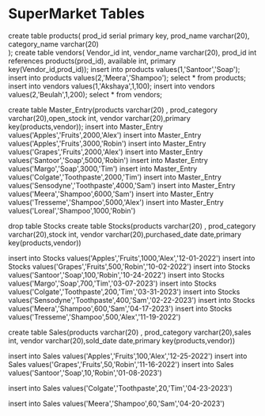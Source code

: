 # SuperMarket Tables
create table products(
	prod_id serial primary key,
	prod_name varchar(20),
	category_name varchar(20)	
);
create table vendors(
Vendor_id int,
vendor_name varchar(20),
	prod_id int references products(prod_id),
available int,
primary key(Vendor_id,prod_id));
insert into products values(1,'Santoor','Soap');
insert into products values(2,'Meera','Shampoo');
select * from products;
insert into  vendors values(1,'Akshaya',1,100);
insert into  vendors values(2,'Beulah',1,200);
select * from vendors;
































































create table Master_Entry(products varchar(20) , prod_category varchar(20),open_stock int, vendor varchar(20),primary key(products,vendor));
insert into Master_Entry values('Apples','Fruits',2000,'Alex')
insert into Master_Entry values('Apples','Fruits',3000,'Robin')
insert into Master_Entry values('Grapes','Fruits',2000,'Alex')
insert into Master_Entry values('Santoor','Soap',5000,'Robin')
insert into Master_Entry values('Margo','Soap',3000,'Tim')
insert into Master_Entry values('Colgate','Toothpaste',2000,'Tim')
insert into Master_Entry values('Sensodyne','Toothpaste',4000,'Sam')
insert into Master_Entry values('Meera','Shampoo',6000,'Sam')
insert into Master_Entry values('Tresseme','Shampoo',5000,'Alex')
insert into Master_Entry values('Loreal','Shampoo',1000,'Robin')

drop table Stocks
create table Stocks(products varchar(20) , prod_category varchar(20),stock int, vendor varchar(20),purchased_date date,primary key(products,vendor))

insert into Stocks values('Apples','Fruits',1000,'Alex','12-01-2022')
insert into Stocks values('Grapes','Fruits',500,'Robin','10-02-2022')
insert into Stocks values('Santoor','Soap',100,'Robin','10-24-2022')
insert into Stocks values('Margo','Soap',700,'Tim','03-07-2023')
insert into Stocks values('Colgate','Toothpaste',200,'Tim','03-31-2023')
insert into Stocks values('Sensodyne','Toothpaste',400,'Sam','02-22-2023')
insert into Stocks values('Meera','Shampoo',600,'Sam','04-17-2023')
insert into Stocks values('Tresseme','Shampoo',500,'Alex','11-19-2022')

create table Sales(products varchar(20) , prod_category varchar(20),sales int, vendor varchar(20),sold_date date,primary key(products,vendor))

insert into Sales values('Apples','Fruits',100,'Alex','12-25-2022')
insert into Sales values('Grapes','Fruits',50,'Robin','11-16-2022')
insert into Sales values('Santoor','Soap',10,'Robin','01-08-2023')

insert into Sales values('Colgate','Toothpaste',20,'Tim','04-23-2023')








insert into Sales values('Meera','Shampoo',60,'Sam','04-20-2023')











































